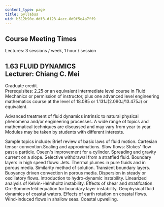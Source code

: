 ```yaml
---
content_type: page
title: Syllabus
uid: b512b90e-ddf3-d123-4acc-0d9f5e4a7ff9
---
```


Course Meeting Times
--------------------

Lectures: 3 sessions / week, 1 hour / session

1.63 FLUID DYNAMICS  
Lecturer: Chiang C. Mei
---------------------------------------------

Graduate credit.  
Prerequisites: 2.25 or an equivalent intermediate level course in Fluid Mechanics or permission of instructor, plus one advanced level engineering mathematics course at the level of 18.085 or 1.131J(2.090J/13.475J) or equivalent.

Advanced treatment of fluid dynamics intrinsic to natural physical phenomena and/or engineering processes. A wide range of topics and mathematical techniques are discussed and may vary from year to year. Modules may be taken by students with different interests.

Sample topics include: Brief review of basic laws of fluid motion. Cartesian tensor convention.Scaling and approximations. Slow flows: Stokes' flow past a particle. Oseen's improvement for a cylinder. Spreading and gravity current on a slope. Selective withdrawal from a stratfied fluid. Boundary layers in high speed flows: Jets. Thermal plumes in pure fluids and in porous media. Similarity method of solution. Transient boundary layers. Buoyancy driven convection in porous media. Dispersion in steady or oscillatory flows. Introduction to hydro-dynamic instability. Linearized analysis of Kelvin-Helmholtz instability. Effects of shear and stratifcation. Orr-Sommerfeld equation for boundary layer instability. Geophysical fluid dynamics of coastal waters. Effects of earth rotation on coastal flows. Wind-induced flows in shallow seas. Coastal upwelling.